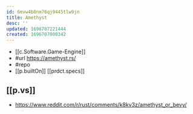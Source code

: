 ```yaml
---
id: 6mvw4b8nm76qj9445tlw9jn
title: Amethyst
desc: ''
updated: 1696707221444
created: 1696707000342
---
```


- [[c.Software.Game-Engine]]
- #url https://amethyst.rs/
- #repo 
- [[p.builtOn]] [[prdct.specs]]


## [[p.vs]]

- https://www.reddit.com/r/rust/comments/k8kv3z/amethyst_or_bevy/